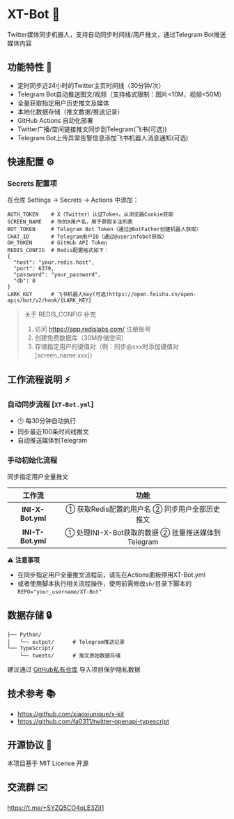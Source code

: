 
# XT-Bot 🤖

Twitter媒体同步机器人，支持自动同步时间线/用户推文，通过Telegram Bot推送媒体内容

## 功能特性 🚀
- 定时同步近24小时的Twitter主页时间线（30分钟/次）
- Telegram Bot自动推送图文/视频（支持格式限制：图片<10M，视频<50M）
- 全量获取指定用户历史推文及媒体
- 本地化数据存储（推文数据/推送记录）
- GitHub Actions 自动化部署
- Twitter广播/空间链接推文同步到Telegram(飞书(可选))
- Telegram Bot上传异常告警信息添加飞书机器人消息通知(可选)

## 快速配置 ⚙️

### Secrets 配置项
在仓库 Settings → Secrets → Actions 中添加：

```
AUTH_TOKEN    # X（Twitter）认证Token，从浏览器Cookie获取
SCREEN_NAME   # 你的X用户名，用于获取关注列表
BOT_TOKEN     # Telegram Bot Token（通过@BotFather创建机器人获取）
CHAT_ID       # Telegram用户ID（通过@userinfobot获取）
GH_TOKEN      # GitHub API Token
REDIS_CONFIG  # Redis配置格式如下：
{
  "host": "your.redis.host",
  "port": 6379,
  "password": "your_password",
  "db": 0
}
LARK_KEY      # 飞书机器人key(可选)https://open.feishu.cn/open-apis/bot/v2/hook/{LARK_KEY}
```

> 关于 REDIS_CONFIG 补充
>
> 1. 访问 https://app.redislabs.com/ 注册账号
> 2. 创建免费数据库（30M存储空间）
> 3. 存储指定用户的键值对（例：同步@xxx时添加键值对 [screen_name:xxx]）

## 工作流程说明 ⚡

### 自动同步流程 [`XT-Bot.yml`]

- 🕒 每30分钟自动执行
- 同步最近100条时间线推文
- 自动推送媒体到Telegram

### 手动初始化流程

同步指定用户全量推文

|      工作流       |                        功能                        |
| :---------------: | :------------------------------------------------: |
| **INI-X-Bot.yml** |   ① 获取Redis配置的用户名 ② 同步用户全部历史推文   |
| **INI-T-Bot.yml** | ① 处理INI-X-Bot获取的数据 ② 批量推送媒体到Telegram |

⚠️ **注意事项**

- 在同步指定用户全量推文流程前，请先在Actions面板停用XT-Bot.yml
- 或者使用脚本执行相关流程操作，使用前需修改`sh/`目录下脚本的`REPO="your_username/XT-Bot"`

## 数据存储 🔒

```
├── Python/
│   └── output/      # Telegram推送记录
└── TypeScript/
    └── tweets/      # 推文原始数据存储
```

建议通过 [GitHub私有仓库](https://github.com/new/import) 导入项目保护隐私数据

## 技术参考 📚

- https://github.com/xiaoxiunique/x-kit
- https://github.com/fa0311/twitter-openapi-typescript

## 开源协议 📜

本项目基于 MIT License 开源

## 交流群 ✉️

https://t.me/+SYZQ5CO4oLE3ZjI1